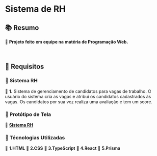 <h1> Sistema de RH </h2>

<h2>📚 Resumo </h2> 

🔹 <strong>Projeto feito em equipe na matéria de Programação Web.</strong>

<br>

<h2> 🚦 Requisitos </h2>

<h3>🔺 Sistema RH </h3>

🔹 <strong>1.</strong> Sistema de gerenciamento de candidatos para vagas de trabalho.
O usuário do sistema cria as vagas e atribui os candidatos cadastrados às vagas. 
Os candidatos por sua vez realiza uma avaliação e tem um score.

<h3>🔺 Protótipo de Tela </h3>

🔹 <a href="https://www.figma.com/file/J68b9IFhGwGoEOflaVPMuv/User-Interface-Elements-(Community)?node-id=102%3A1074"><strong>Sistema RH</strong></a>

<h3>🔺 Técnologias Utilizadas </h3>

🔹 <strong>1.HTML</strong>
🔹 <strong>2.CSS</strong>
🔹 <strong>3.TypeScript</strong>
🔹 <strong>4.React</strong>
🔹 <strong>5.Prisma</strong>
